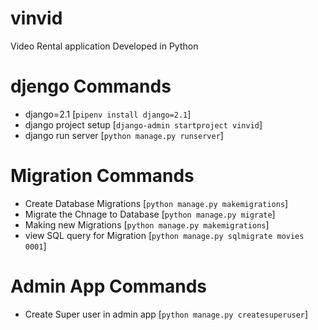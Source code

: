 # vinvid
Video Rental application Developed in Python


# djengo Commands 
- django=2.1 [`pipenv install django=2.1`]
- django project setup [`django-admin startproject vinvid`]
- django run server [`python manage.py runserver`] 

# Migration Commands
- Create Database Migrations [`python manage.py makemigrations`]
- Migrate the Chnage to Database [`python manage.py migrate`]
- Making new Migrations [`python manage.py makemigrations`]
- view SQL query for Migration [`python manage.py sqlmigrate movies 0001`]

# Admin App Commands
- Create Super user in admin app [`python manage.py createsuperuser`]

